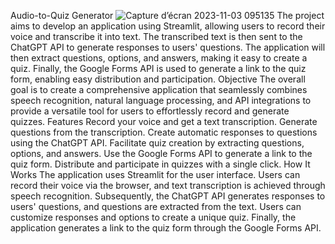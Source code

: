 Audio-to-Quiz Generator
![Capture d’écran 2023-11-03 095135](https://github.com/yassine-saoud/audio2quiz/assets/105358270/6bb12650-85a0-418f-b82b-eb8e11c5aafc)
The project aims to develop an application using Streamlit, allowing users to record their voice and transcribe it into text. The transcribed text is then sent to the ChatGPT API to generate responses to users' questions. The application will then extract questions, options, and answers, making it easy to create a quiz. Finally, the Google Forms API is used to generate a link to the quiz form, enabling easy distribution and participation.
Objective
The overall goal is to create a comprehensive application that seamlessly combines speech recognition, natural language processing, and API integrations to provide a versatile tool for users to effortlessly record and generate quizzes.
Features
Record your voice and get a text transcription.
Generate questions from the transcription.
Create automatic responses to questions using the ChatGPT API.
Facilitate quiz creation by extracting questions, options, and answers.
Use the Google Forms API to generate a link to the quiz form.
Distribute and participate in quizzes with a single click.
How It Works
The application uses Streamlit for the user interface. Users can record their voice via the browser, and text transcription is achieved through speech recognition. Subsequently, the ChatGPT API generates responses to users' questions, and questions are extracted from the text. Users can customize responses and options to create a unique quiz. Finally, the application generates a link to the quiz form through the Google Forms API.
